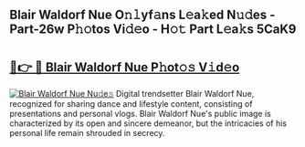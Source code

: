 ## Blair Waldorf Nue O𝚗𝚕yf𝚊ns L𝚎a𝚔ed N𝚞𝚍es - Part-26w P𝚑𝚘tos Vi𝚍𝚎o - H𝚘𝚝 Part L𝚎a𝚔s 5CaK9

# <h2><a href="http://kfb6z5g.oniu.top/?m=Blair+Waldorf+Nue">🔗👉 🔴 Blair Waldorf Nue P𝚑ot𝚘𝚜 V𝚒d𝚎o</a></h2>

[![Blair Waldorf Nue Nu𝚍e𝚜](https://i.imgur.com/0qMVB7G.gif)](http://kfb6z5g.oniu.top/?m=Blair+Waldorf+Nue)
Digital trendsetter Blair Waldorf Nue, recognized for sharing dance and lifestyle content, consisting of presentations and personal vlogs. Blair Waldorf Nue's public image is characterized by its open and sincere demeanor, but the intricacies of his personal life remain shrouded in secrecy.  
